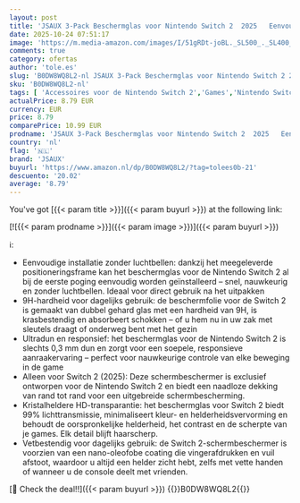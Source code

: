```yaml
---
layout: post
title: 'JSAUX 3-Pack Beschermglas voor Nintendo Switch 2  2025   Eenvoudige Installatie met Montageframe  Ultra HD Schermbeschermer met 9H Hardheid  Krasbestendig  Volledige Schermdekking'
date: 2025-10-24 07:51:17
image: 'https://m.media-amazon.com/images/I/51gRDt-joBL._SL500_._SL400_.jpg'
comments: true
category: ofertas
author: 'tole.es'
slug: 'B0DW8WQ8L2-nl JSAUX 3-Pack Beschermglas voor Nintendo Switch 2 2025...'
sku: 'B0DW8WQ8L2-nl'
tags: [ 'Accessoires voor de Nintendo Switch 2','Games','Nintendo Switch 2-consoles, games en accessoires','Voorplaten, beschermers en skins voor de Nintendo Switch 2','jsaux','🇳🇱', ]
actualPrice: 8.79 EUR
currency: EUR
price: 8.79
comparePrice: 10.99 EUR
prodname: 'JSAUX 3-Pack Beschermglas voor Nintendo Switch 2  2025   Eenvoudige Installatie met Montageframe  Ultra HD Schermbeschermer met 9H Hardheid  Krasbestendig  Volledige Schermdekking'
country: 'nl'
flag: '🇳🇱'
brand: 'JSAUX'
buyurl: 'https://www.amazon.nl/dp/B0DW8WQ8L2/?tag=tolees0b-21'
descuento: '20.02'
average: '8.79'
---
```


You've got [{{< param title >}}]({{< param buyurl >}}) at the following link:

[![{{< param prodname >}}]({{< param image >}})]({{< param buyurl >}})

ℹ️:

- Eenvoudige installatie zonder luchtbellen: dankzij het meegeleverde positioneringsframe kan het beschermglas voor de Nintendo Switch 2 al bij de eerste poging eenvoudig worden geïnstalleerd – snel, nauwkeurig en zonder luchtbellen. Ideaal voor direct gebruik na het uitpakken
- 9H-hardheid voor dagelijks gebruik: de beschermfolie voor de Switch 2 is gemaakt van dubbel gehard glas met een hardheid van 9H, is krasbestendig en absorbeert schokken – of u hem nu in uw zak met sleutels draagt ​​of onderweg bent met het gezin
- Ultradun en responsief: het beschermglas voor de Nintendo Switch 2 is slechts 0,3 mm dun en zorgt voor een soepele, responsieve aanraakervaring – perfect voor nauwkeurige controle van elke beweging in de game
- Alleen voor Switch 2 (2025): Deze schermbeschermer is exclusief ontworpen voor de Nintendo Switch 2 en biedt een naadloze dekking van rand tot rand voor een uitgebreide schermbescherming.
- Kristalheldere HD-transparantie: het beschermglas voor Switch 2 biedt 99% lichttransmissie, minimaliseert kleur- en helderheidsvervorming en behoudt de oorspronkelijke helderheid, het contrast en de scherpte van je games. Elk detail blijft haarscherp.
- Vetbestendig voor dagelijks gebruik: de Switch 2-schermbeschermer is voorzien van een nano-oleofobe coating die vingerafdrukken en vuil afstoot, waardoor u altijd een helder zicht hebt, zelfs met vette handen of wanneer u de console deelt met vrienden.

[🛒 Check the deal!!]({{< param buyurl >}})
{{<world>}}B0DW8WQ8L2{{</world>}}
